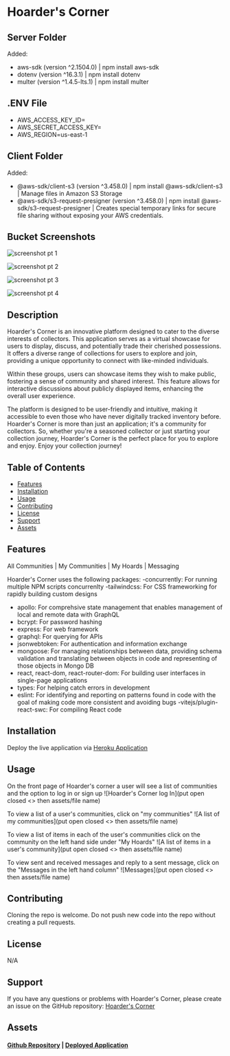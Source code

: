 # Hoarder's Corner

## Server Folder
Added: 
- aws-sdk (version ^2.1504.0) | npm install aws-sdk
- dotenv (version ^16.3.1) | npm install dotenv
- multer (version ^1.4.5-lts.1) | npm install multer

## .ENV File
- AWS_ACCESS_KEY_ID=
- AWS_SECRET_ACCESS_KEY=
- AWS_REGION=us-east-1

## Client Folder
Added: 
- @aws-sdk/client-s3 (version ^3.458.0) | npm install @aws-sdk/client-s3 | Manage files in Amazon S3 Storage
- @aws-sdk/s3-request-presigner (version ^3.458.0) | npm install @aws-sdk/s3-request-presigner | Creates special temporary links for secure file sharing without exposing your AWS credentials.

## Bucket Screenshots

![screenshot pt 1](https://github.com/pmastropolo/hoarders-corner/assets/135174286/2d835f68-dae7-4943-90f8-0e1414a50a2e)

![screenshot pt 2](https://github.com/pmastropolo/hoarders-corner/assets/135174286/740fd8b0-0e04-4a3b-9dbe-f91a22149bd0)

![screenshot pt 3](https://github.com/pmastropolo/hoarders-corner/assets/135174286/0c0ff46a-922b-4bd6-a16e-57aa55175918)

![screenshot pt 4](https://github.com/pmastropolo/hoarders-corner/assets/135174286/ff366a4b-dd37-48a2-8de3-8793f929a0bd)

## Description

Hoarder's Corner is an innovative platform designed to cater to the diverse interests of collectors. This application serves as a virtual showcase for users to display, discuss, and potentially trade their cherished possessions. It offers a diverse range of collections for users to explore and join, providing a unique opportunity to connect with like-minded individuals.

Within these groups, users can showcase items they wish to make public, fostering a sense of community and shared interest. This feature allows for interactive discussions about publicly displayed items, enhancing the overall user experience.

The platform is designed to be user-friendly and intuitive, making it accessible to even those who have never digitally tracked inventory before. Hoarder's Corner is more than just an application; it's a community for collectors. So, whether you're a seasoned collector or just starting your collection journey, Hoarder's Corner is the perfect place for you to explore and enjoy. Enjoy your collection journey!

## Table of Contents

- [Features](#features)
- [Installation](#installation)
- [Usage](#usage)
- [Contributing](#contributing)
- [License](#license)
- [Support](#support)
- [Assets](#assets)

## Features

All Communities | My Communities | My Hoards | Messaging

Hoarder's Corner uses the following packages:
-concurrently: For running multiple NPM scripts concurrenlty
-tailwindcss: For CSS frameworking for rapidly building custom designs

- apollo: For comprehsive state management that enables management of local and remote data with GraphQL
- bcrypt: For password hashing
- express: For web framework
- graphql: For querying for APIs
- jsonwebtoken: For authentication and information exchange
- mongoose: For managing relationships between data, providing schema validation and translating between objects in code and representing of those objects in Mongo DB
- react, react-dom, react-router-dom: For building user interfaces in single-page applications
- types: For helping catch errors in development
- eslint: For identifying and reporting on patterns found in code with the goal of making code more consistent and avoiding bugs
  -vitejs/plugin-react-swc: For compiling React code

## Installation

Deploy the live application via [Heroku Application](https://smell-o-scope-fing-longer-8a61e2b82a17.herokuapp.com/)

## Usage

On the front page of Hoarder's corner a user will see a list of communities and the option to log in or sign up
![Hoarder's Corner log In](put open closed <> then assets/file name)

To view a list of a user's communities, click on "my communities"
![A list of my communities](put open closed <> then assets/file name)

To view a list of items in each of the user's communities click on the community on the left hand side under "My Hoards"
![A list of items in a user's community](put open closed <> then assets/file name)

To view sent and received messages and reply to a sent message, click on the "Messages in the left hand column"
![Messages](put open closed <> then assets/file name)

## Contributing

Cloning the repo is welcome. Do not push new code into the repo without creating a pull requests.

## License

N/A

## Support

If you have any questions or problems with Hoarder's Corner, please create an issue on the GitHub repository: [Hoarder's Corner](https://github.com/jsgunn22/smell-o-scope)

## Assets

#### [Github Repository](https://github.com/jsgunn22/smell-o-scope) | [Deployed Application](https://smell-o-scope-fing-longer-8a61e2b82a17.herokuapp.com/)
